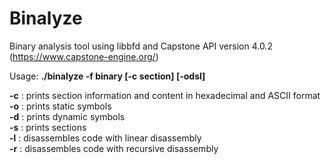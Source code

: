 # Binalyze
Binary analysis tool using libbfd and Capstone API version 4.0.2  
(https://www.capstone-engine.org/)

Usage: **./binalyze -f binary [-c section] [-odsl]**

**-c** : prints section information and content in hexadecimal and ASCII format  
**-o** : prints static symbols  
**-d** : prints dynamic symbols  
**-s** : prints sections  
**-l** : disassembles code with linear disassembly  
**-r** : disassembles code with recursive disassembly  
